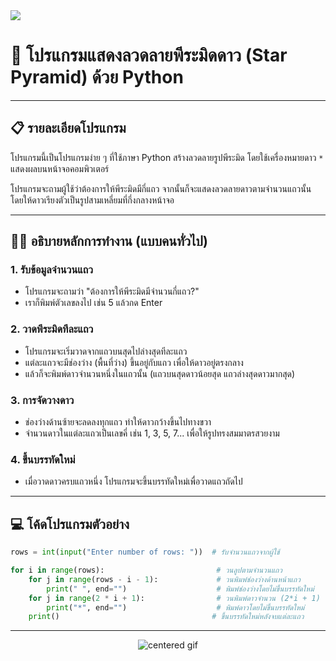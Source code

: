 <img src = "https://raw.githubusercontent.com/Faris4166/Simple-Checklist-Application-in-Python/refs/heads/main/BG.jpg">

# 🌟 โปรแกรมแสดงลวดลายพีระมิดดาว (Star Pyramid) ด้วย Python

---

## 📋 รายละเอียดโปรแกรม

โปรแกรมนี้เป็นโปรแกรมง่าย ๆ ที่ใช้ภาษา Python สร้างลวดลายรูปพีระมิด โดยใช้เครื่องหมายดาว `*` แสดงผลบนหน้าจอคอมพิวเตอร์

โปรแกรมจะถามผู้ใช้ว่าต้องการให้พีระมิดมีกี่แถว จากนั้นก็จะแสดงลวดลายดาวตามจำนวนแถวนั้น โดยให้ดาวเรียงตัวเป็นรูปสามเหลี่ยมที่กึ่งกลางหน้าจอ

---

## 🧑‍🏫 อธิบายหลักการทำงาน (แบบคนทั่วไป)

### 1. รับข้อมูลจำนวนแถว

- โปรแกรมจะถามว่า "ต้องการให้พีระมิดมีจำนวนกี่แถว?"  
- เราก็พิมพ์ตัวเลขลงไป เช่น 5 แล้วกด Enter

### 2. วาดพีระมิดทีละแถว

- โปรแกรมจะเริ่มวาดจากแถวบนสุดไปล่างสุดทีละแถว
- แต่ละแถวจะมีช่องว่าง (พื้นที่ว่าง) ขึ้นอยู่กับแถว เพื่อให้ดาวอยู่ตรงกลาง
- แล้วก็จะพิมพ์ดาวจำนวนหนึ่งในแถวนั้น (แถวบนสุดดาวน้อยสุด แถวล่างสุดดาวมากสุด)

### 3. การจัดวางดาว

- ช่องว่างด้านซ้ายจะลดลงทุกแถว ทำให้ดาวกว้างขึ้นไปทางขวา
- จำนวนดาวในแต่ละแถวเป็นเลขคี่ เช่น 1, 3, 5, 7... เพื่อให้รูปทรงสมมาตรสวยงาม

### 4. ขึ้นบรรทัดใหม่

- เมื่อวาดดาวครบแถวหนึ่ง โปรแกรมจะขึ้นบรรทัดใหม่เพื่อวาดแถวถัดไป

---

## 💻 โค้ดโปรแกรมตัวอย่าง

```python
rows = int(input("Enter number of rows: "))  # รับจำนวนแถวจากผู้ใช้

for i in range(rows):                         # วนลูปตามจำนวนแถว
    for j in range(rows - i - 1):             # วนพิมพ์ช่องว่างด้านหน้าแถว
        print(" ", end="")                    # พิมพ์ช่องว่างโดยไม่ขึ้นบรรทัดใหม่
    for j in range(2 * i + 1):                # วนพิมพ์ดาวจำนวน (2*i + 1) ดวง
        print("*", end="")                    # พิมพ์ดาวโดยไม่ขึ้นบรรทัดใหม่
    print()                                  # ขึ้นบรรทัดใหม่หลังจบแต่ละแถว
```

---
<div align="center">
  <img src="https://i.pinimg.com/originals/b7/76/78/b776782000fd19e82c2cd63c069cd298.gif" alt="centered gif">
</div>

